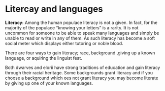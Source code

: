 
# Litercay and languages

**Literacy:** Among the human populace literacy is not a given. In fact, for the majority of the populace “knowing your letters” is a rarity. It is not uncommon for someone to be able to speak many languages and simply be unable to read or write in any of them. As such literacy has become a soft social meter which displays either tutoring or noble blood.

There are four ways to gain literacy; race, background ,giving up a known language, or aquiring the linguist feat.

Both dwarves and elorii have strong traditions of education and gain literacy through their racial heritage. Some backgrounds grant literacy and if you choose a background which oes not grant literacy you may become literate by giving up one of your known languages.